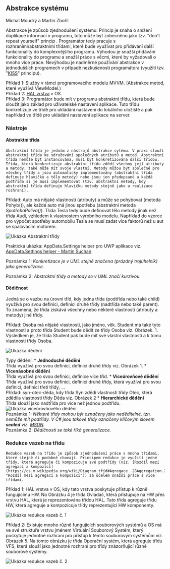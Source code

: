 <h2>Abstrakce systému</h2>

Michal Moudrý a Martin Zbořil

Abstrakce je způsob zjednodušení systému. Princip je snaha o snížení duplikace informací v programu, toto může být zobecněno jako tzv. "don't repeat yourself" princip . Programátor tedy pracuje s rozhraními/abstraktními třídami, které bude využívat pro přidávání další funkcionality do komplexnějšího programu. Výhodou je snažší přidávání funkcionality do programu a snažší práce s věcmi, které by vyžadovali o mnoho více práce. Nevýhodou je nadměrné používání abstrakce v jednodušších programech v případě nezkušenosti programátora (využití tzv. "[KISS](https://en.wikipedia.org/wiki/KISS_principle "KISS princip")" principu).

 Příklad 1: Služby v rámci programovacího modelu MVVM. (Abstrakce metod, které využívá ViewModel.)  
 Příklad 2: [HAL vrstva](https://ucitel.sps-prosek.cz/~prochap/OSY/struktury.pdf "Popis HAL vrstvy") v OS.  
 Příklad 3: Programátor bude mít v programu abstraktní třídu, která bude sloužit jako základ pro uživatelské nastavení aplikace. Tuto třídu konkretizuje ve třídě pro ukládání nastavení do lokálního uložiště a pak například ve třídě pro ukládání nastavení aplikace na server.

<h3>Nástroje</h3>

#### Abstraktní třída

    Abstrakční třída je jedním z nástrojů abstrakce sytému. V praxi slouží abstraktní třída ke sdružování společných atributů a metod. Abstraktní třída nemůže být instancována, musí být konkretizována další třídou. Třída, která konkretizuje abstraktní třídu zdědí všechny její atributy a metody, také může mít svoje vlastní. Metody můžou být společné pro všechny třídy a jsou automaticky implementovány (abstraktní třída definuje hlavičku a tělo metody) nebo jsou jen předepsané a každá podtřída si je musí implementovat (tzv. abstraktní metody, kdy abstraktní třída definuje hlavičku metody stejně jako u realizace rozhraní).  

Příklad: Auto má nějaké vlastnosti (atributy) a může se pohybovat (metoda Pohyb()), ale každé auto má jinou spotřebu (abstraktní metoda *SpotřebaPaliva()*). Třída Tesla tedy bude definovat tělo metody jinak než třída Audi, vzhledem k vlastnostem výrobního modelu. Například do vzorce pro výpočet spotřeby automobilu Tesla se musí zadat více faktorů než u aut se spalovacím motorem.

![Ukázka Abstraktní třídy](images/diagram_abst_trida.png "Ukázka Abstraktní třídy")

Praktická ukázka: AppData.Settings helper pro UWP aplikace viz. [AppData.Settings helper - Martin Suchan](https://gist.github.com/martinsuchan/9f31502a03cab5120c10c1b161eef33e "AppData.Settings helper - Martin Suchan").  

Poznámka 1: *Konkretizace je v UML stejně značena (prázdný trojúhelník) jako generalizace.*  

Poznámka 2: *Abstraktní třídy a metody se v UML značí kurzívou.*

#### Dědičnost

Jedná se o vazbu na úrovni tříd, kdy jedna třída (podtřída nebo také child) využívá pro svou definici, definici druhé třídy (nadtřída nebo také parent). To znamená, že třída získává všechny nebo některé vlastnosti (atributy a metody) jiné třídy.

Příklad: Osoba má nějaké vlastnosti, jako jméno, věk. Student má také tyto vlastnosti a proto třída Student bude dědit ze třídy Osoba viz. Obrázek. 1. Výsledkem je, že třída Student pak bude mít své vlastní vlastnosti a k tomu vlastnosti třídy Osoba.

![Ukázka dědění](images/inheritance.png "Ukázka dědění")

 Typy dědění: * **Jednoduché dědění**  
Třída využívá pro svou definici, definici druhé třídy viz. Obrázek 1. * **Vícenásobné dědění**  
Třída využívá pro svou definici, definice více tříd. * **Víceúrovňové dědění**  
Třída využívá pro svou definici, definici druhé třídy, která využívá pro svou definici, definici třetí třídy, ...  
 Příklad: syn-otec-děda, kdy třída Syn zdědí vlastnosti třídy Otec, která zdědila vlastnosti třídy Děda viz. Obrázek 2 * **Hierarchické dědění**  
Třída slouží jako nadtřída pro více než jednou podtřídu. ![Ukázka víceúrovňového dědění](images/multilevel_inheritance.png "Ukázka víceúrovňového dědění")  
 Poznámka 1: *Některé třídy mohou být označeny jako neděditelné, tzn. nemůže mít podtřídy. V C# jsou takové třídy označeny klíčovým slovem **sealed** viz. [MSDN](https://msdn.microsoft.com/en-us/library/88c54tsw.aspx "MS Developer Network").*  
 Poznámka 2: *Dědičnosti se také říká generalizace.* 

<h3>Redukce vazeb na třídu</h3>

    Redukce vazeb na třídu je způsob zjednodušení práce s mnoha třídami, které stejně či podobně chovají. Principem redukce je využití jedné třídy, která agreguje či kompozicuje své podtřídy (viz. [Rozdíl mezi agregací a kompozicí](https://cs.m.wikipedia.org/wiki/Diagram_tříd#Agregace_.28Aggregation.29 "Rozdíl mezi agregací a kompozicí")) za účelem snažší práce s více třídami.

Příklad 1:  HAL vrstva v OS, kdy tato vrstva poskytuje přístup k různě fungujícímu HW. Na Obrázku 4 je třída Ovladač, která přistupuje na HW přes vrstvu HAL, která je reprezentována třídou HAL. Tato třída agreguje třídu HW, která agreguje a kompozicuje třídy reprezentující HW komponenty.

![Ukázka redukce vazeb č. 1](images/diagram_redukce_vazeb_HAL.png "Ukázka redukce vazeb č. 1")

Příklad 2: Existuje mnoho různě fungujících souborových systémů a OS má ve své struktuře vrstvu jménem Virtuální Souborový Systém, který poskytuje jednotné rozhraní pro přístup k těmto souborovým systémům viz. Obrázek 5. Na tomto obrázku je třída Operační systém, která agreguje třídu VFS, která slouží jako jednotné rozhraní pro třídy znázorňující různé souborové systémy.

 ![Ukázka redukce vazeb č. 2](images/diagram_redukce_vazeb_VFS.png "Ukázka redukce vazeb č. 2") 